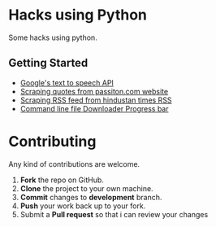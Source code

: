 # Hacks using Python

Some hacks using python. 

## Getting Started

* [Google's text to speech API](https://github.com/MohitChattlani/Hacks-using-python/blob/master/Google's%20text%20to%20speech/tts.py) 
* [Scraping quotes from passiton.com website](https://github.com/MohitChattlani/Hacks-using-python/blob/master/Web%20scraping/passitonscrap.py) 
* [Scraping RSS feed from hindustan times RSS](https://github.com/MohitChattlani/Hacks-using-python/blob/master/Web%20scraping/rssscrap.py)
* [Command line file Downloader Progress bar ](https://github.com/MohitChattlani/Hacks-using-python/tree/master/file%20downloader%20progress%20bar)


Contributing
==========
Any kind of contributions are welcome.

1. **Fork** the repo on GitHub.
2. **Clone** the project to your own machine.
3. **Commit** changes to **development** branch.
4. **Push** your work back up to your fork.
5. Submit a **Pull request** so that i can review your changes
